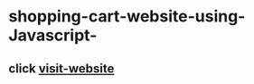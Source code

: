 # shopping-cart-website-using-Javascript- 

## click [visit-website](https://flourishing-swan-1bc57d.netlify.app/)
